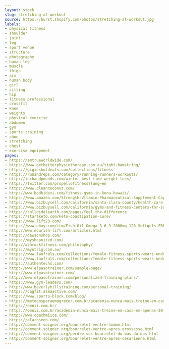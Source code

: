 ```yaml
---
layout: stock
slug: stretching-at-workout
source: https://burst.shopify.com/photos/stretching-at-workout.jpg
labels:
- physical fitness
- shoulder
- joint
- leg
- sport venue
- structure
- photography
- human leg
- muscle
- thigh
- arm
- human body
- girl
- sitting
- hip
- fitness professional
- crossfit
- knee
- weights
- physical exercise
- abdomen
- gym
- sports training
- shoe
- stretching
- chest
- exercise equipment
pages:
- https://amtrueworldwide.com/
- https://www.getbetterphysiotherapy.com.au/tight-hamstring/
- https://gigieshotdeals.com/collections/fitness
- https://runandreps.com/category/running-runners-workouts/
- http://inchandpounds.com/winter-best-time-weight-loss/
- https://twitter.com/propellofitness?lang=en
- https://www.cleancoconut.com/
- http://www.bodhidevi.com/fitness-gyms-in-kona-hawaii/
- https://www.amazon.com/Strength-Vitamin-Pharmaceutical-Supplement-Capsules/dp/B00WKYYDUC
- https://www.bizbuysell.com/california/santa-clara-county/health-care-companies-for-sale/
- https://www.bizbuysell.com/california/gyms-and-fitness-centers-for-sale/
- https://colloidalearth.com/pages/feel-the-difference
- https://startketo.com/keto-constipation-cure/
- https://www.lift23.com/
- https://www.ebay.com/itm/Fish-Oil-Omega-3-6-9-2000mg-120-Softgels-FRESH-DHA-EPA-w-800-EPA-600-DHA-VIT-/222966483950
- http://www.nourish-lift.com/articles.html
- https://dawsonshop.com/
- https://myshopnited.com/
- http://ashrockfitness.com/philosophy/
- https://myotrig.com.au/
- https://www.laufrals.com/collections/female-fitness-sports-wears-under-cad-40-staff-picks
- https://www.laufrals.com/collections/female-fitness-sports-wears-under-cad-40-staff-picks/leggings
- https://authentechs.com/
- http://www.elpasotrainer.com/sample-page/
- http://www.elpasotrainer.com/
- http://www.elpasotrainer.com/personalized-training-plans/
- https://www.gym-leaders.com/
- http://www.beverlyhillstraining.com/personal-training/
- https://cagfit.almaactive.com/
- https://www.sports-block.com/blog/
- https://metodosparaemagrecer.com.br/academia-nunca-mais-treine-em-casa-em-apenas-20-minutos-diarios/
- https://omnii.com.br/
- https://omnii.com.br/academia-nunca-mais-treine-em-casa-em-apenas-20-minutos-diarios/
- http://www.coachmiica.com/
- https://alaroseen.com/
- http://comment-soigner.org/bourrelet-ventre-homme.html
- http://comment-soigner.org/bourrelet-ventre-apres-grossesse.html
- http://comment-soigner.org/perdre-ses-bourrelet-du-bas-du-dos.html
- http://comment-soigner.org/bourrelet-ventre-apres-cesarienne.html
---
```

